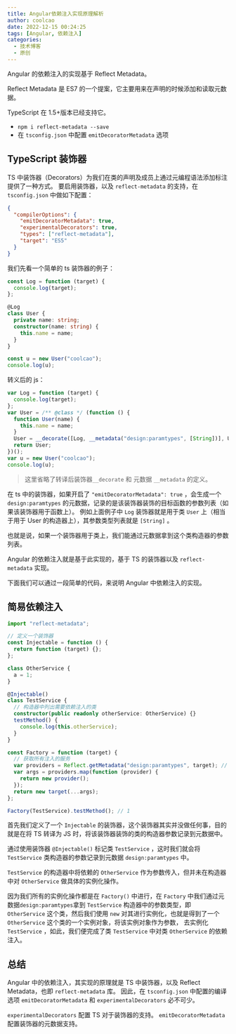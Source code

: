 ```yaml
---
title: Angular依赖注入实现原理解析
author: coolcao
date: 2022-12-15 00:24:25
tags: [Angular, 依赖注入]
categories:
  - 技术博客
  - 原创
---
```


Angular 的依赖注入的实现基于 Reflect Metadata。

<!-- more -->

Reflect Metadata 是 ES7 的一个提案，它主要用来在声明的时候添加和读取元数据。

TypeScript 在 1.5+版本已经支持它。

- `npm i reflect-metadata --save`
- 在 `tsconfig.json` 中配置 `emitDecoratorMetadata` 选项

## TypeScript 装饰器

TS 中装饰器（Decorators）为我们在类的声明及成员上通过元编程语法添加标注提供了一种方式。
要启用装饰器，以及 `reflect-metadata` 的支持，在 `tsconfig.json` 中做如下配置：

```json
{
  "compilerOptions": {
    "emitDecoratorMetadata": true,
    "experimentalDecorators": true,
    "types": ["reflect-metadata"],
    "target": "ES5"
  }
}
```

我们先看一个简单的 ts 装饰器的例子：

```ts
const Log = function (target) {
  console.log(target);
};

@Log
class User {
  private name: string;
  constructor(name: string) {
    this.name = name;
  }
}

const u = new User("coolcao");
console.log(u);
```

转义后的 js：

```js
var Log = function (target) {
  console.log(target);
};
var User = /** @class */ (function () {
  function User(name) {
    this.name = name;
  }
  User = __decorate([Log, __metadata("design:paramtypes", [String])], User);
  return User;
})();
var u = new User("coolcao");
console.log(u);
```

> 这里省略了转译后装饰器`__decorate` 和 元数据 `__metadata` 的定义。

在 ts 中的装饰器，如果开启了 `"emitDecoratorMetadata": true` ，会生成一个 `design:paramtypes` 的元数据，记录的是该装饰器装饰的目标函数的参数列表（如果该装饰器用于函数上）。
例如上面例子中 `Log` 装饰器就是用于类 `User` 上（相当于用于 User 的构造器上），其参数类型列表就是 `[String]` 。

也就是说，如果一个装饰器用于类上，我们能通过元数据拿到这个类构造器的参数列表。

Angular 的依赖注入就是基于此实现的，基于 TS 的装饰器以及 `reflect-metadata` 实现。

下面我们可以通过一段简单的代码，来说明 Angular 中依赖注入的实现。

## 简易依赖注入

```ts
import "reflect-metadata";

// 定义一个装饰器
const Injectable = function () {
  return function (target) {};
};

class OtherService {
  a = 1;
}

@Injectable()
class TestService {
  // 构造器中列出需要依赖注入的类
  constructor(public readonly otherService: OtherService) {}
  testMethod() {
    console.log(this.otherService);
  }
}

const Factory = function (target) {
  // 获取所有注入的服务
  var providers = Reflect.getMetadata("design:paramtypes", target); // [OtherService]
  var args = providers.map(function (provider) {
    return new provider();
  });
  return new target(...args);
};

Factory(TestService).testMethod(); // 1
```

首先我们定义了一个 `Injectable` 的装饰器，这个装饰器其实并没做任何事，目的就是在将 TS 转译为 JS 时，将该装饰器装饰的类的构造器参数记录到元数据中。

通过使用装饰器 `@Injectable()` 标记类 `TestService` ，这时我们就会将 `TestService` 类构造器的参数记录到元数据 `design:paramtypes` 中。

`TestService` 的构造器中将依赖的 `OtherService` 作为参数传入，但并未在构造器中对 `OtherService` 做具体的实例化操作。

因为我们所有的实例化操作都是在 `Factory()` 中进行，在 `Factory` 中我们通过元数据`design:paramtypes`拿到 `TestService` 构造器中的参数类型，即 `OtherService` 这个类，然后我们使用 `new` 对其进行实例化，也就是得到了一个 `OtherService` 这个类的一个实例对象，将该实例对象作为参数， 去实例化 `TestService` ，如此，我们便完成了类 `TestService` 中对类 `OtherService` 的依赖注入。

## 总结

Angular 中的依赖注入，其实现的原理就是 TS 中装饰器，以及 Reflect Metadata，也即 `reflect-metadata` 库。
因此，在 `tsconfig.json` 中配置的编译选项 `emitDecoratorMetadata` 和 `experimentalDecorators` 必不可少。

`experimentalDecorators` 配置 TS 对于装饰器的支持。
`emitDecoratorMetadata` 配置装饰器的元数据支持。
